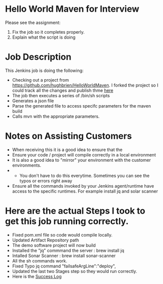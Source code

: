# Hello World Maven for Interview

Please see the assignment: 
1. Fix the job so it completes properly. 
2. Explain what the script is doing

# Job Description
This Jenkins job is doing the following:
- Checking out a project from https://github.com/hughbrien/HelloWorldMaven. I forked the project so I could track all the changes and publish thme [here](https://github.com/hughbrien/HelloWorldMaven)
- The job then executes a series of /bin/sh scripts
- Generates a json file 
- Parse the generated file to access specifc parameters for the maven build
- Calls mvn with the appropriate parameters.  
 
# Notes on Assisting Customers
- When receiving this it is a good idea to ensure that the 
- Ensure your code / project  will compile correctly in a local environment
- It is also a good idea to "mirror" your environment with the customer environments.  
- - You don't have to do this everytime.  Sometimes you can see the typos or errors right away  
- Ensure all the commands invoked by your Jenkins agent/runtime have access to the specific runtimes.  For example install jq and solar scanner


# Here are the actual Steps I took to get this job running correctly. 
- Fixed  pom.xml file so code would compile locally. 
- Updated Artifact Repository path 
- The demo software project will now build
- Installed the "jq" commmand the server : brew install jq
- Intalled Sonar Scanner : brew install sonar-scanner
- All the sh commands work. 
- Fixed Typo jq command "failsafeArgLine":"deploy",
- Updated the last two Stages step so they would run correctly. 
- Here is the  [Success Log](https://github.com/hughbrien/HelloWorldMaven/blob/master/success.log) 

